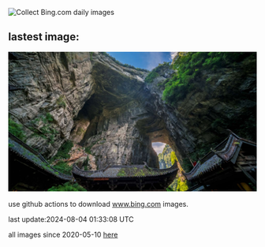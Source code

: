 ![Collect Bing.com daily images](https://github.com/counter2015/bing-daily-images/workflows/Collect%20Bing.com%20daily%20images/badge.svg)
## lastest image:
![](images/WulongKarst.jpg)

use github actions to download www.bing.com images.

last update:2024-08-04 01:33:08 UTC

all images since 2020-05-10 [here](https://github.com/counter2015/bing-daily-images/tree/master/images) 
